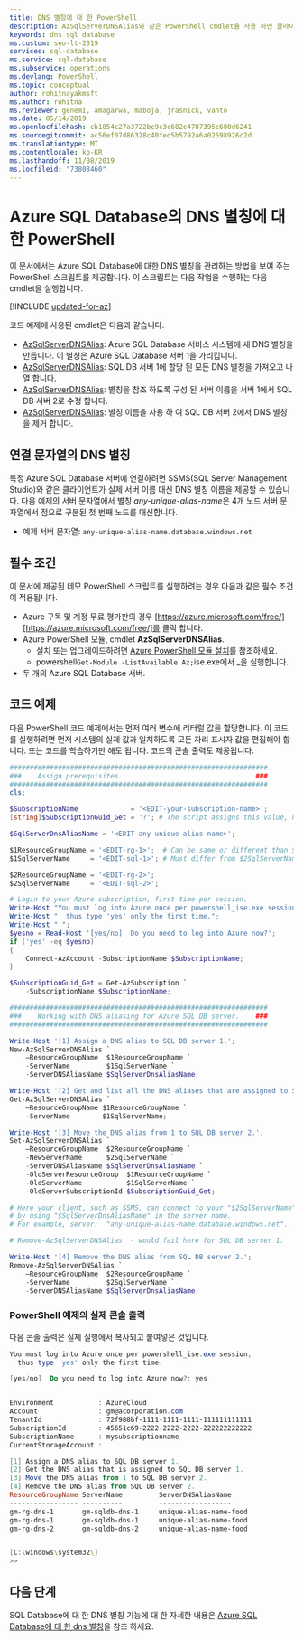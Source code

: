 ```yaml
---
title: DNS 별칭에 대 한 PowerShell
description: AzSqlServerDNSAlias와 같은 PowerShell cmdlet을 사용 하면 클라이언트 구성을 건드리지 않고도 새 클라이언트 연결을 다른 Azure SQL Database 서버로 리디렉션할 수 있습니다.
keywords: dns sql database
ms.custom: seo-lt-2019
services: sql-database
ms.service: sql-database
ms.subservice: operations
ms.devlang: PowerShell
ms.topic: conceptual
author: rohitnayakmsft
ms.author: rohitna
ms.reviewer: genemi, amagarwa, maboja, jrasnick, vanto
ms.date: 05/14/2019
ms.openlocfilehash: cb1854c27a3722bc9c3c682c4787395c680d6241
ms.sourcegitcommit: ac56ef07d86328c40fed5b5792a6a02698926c2d
ms.translationtype: MT
ms.contentlocale: ko-KR
ms.lasthandoff: 11/08/2019
ms.locfileid: "73808460"
---
```

# <a name="powershell-for-dns-alias-to-azure-sql-database"></a>Azure SQL Database의 DNS 별칭에 대한 PowerShell

이 문서에서는 Azure SQL Database에 대한 DNS 별칭을 관리하는 방법을 보여 주는 PowerShell 스크립트를 제공합니다. 이 스크립트는 다음 작업을 수행하는 다음 cmdlet을 실행합니다.

[!INCLUDE [updated-for-az](../../includes/updated-for-az.md)]

코드 예제에 사용된 cmdlet은 다음과 같습니다.

- [AzSqlServerDNSAlias](https://docs.microsoft.com/powershell/module/az.Sql/New-azSqlServerDnsAlias): Azure SQL Database 서비스 시스템에 새 DNS 별칭을 만듭니다. 이 별칭은 Azure SQL Database 서버 1을 가리킵니다.
- [AzSqlServerDNSAlias](https://docs.microsoft.com/powershell/module/az.Sql/Get-azSqlServerDnsAlias): SQL DB 서버 1에 할당 된 모든 DNS 별칭을 가져오고 나열 합니다.
- [AzSqlServerDNSAlias](https://docs.microsoft.com/powershell/module/az.Sql/Set-azSqlServerDnsAlias): 별칭을 참조 하도록 구성 된 서버 이름을 서버 1에서 SQL DB 서버 2로 수정 합니다.
- [AzSqlServerDNSAlias](https://docs.microsoft.com/powershell/module/az.Sql/Remove-azSqlServerDnsAlias): 별칭 이름을 사용 하 여 SQL DB 서버 2에서 DNS 별칭을 제거 합니다.

## <a name="dns-alias-in-connection-string"></a>연결 문자열의 DNS 별칭

특정 Azure SQL Database 서버에 연결하려면 SSMS(SQL Server Management Studio)와 같은 클라이언트가 실제 서버 이름 대신 DNS 별칭 이름을 제공할 수 있습니다. 다음 예제의 서버 문자열에서 별칭 *any-unique-alias-name*은 4개 노드 서버 문자열에서 점으로 구분된 첫 번째 노드를 대신합니다.

- 예제 서버 문자열: `any-unique-alias-name.database.windows.net`

## <a name="prerequisites"></a>필수 조건

이 문서에 제공된 데모 PowerShell 스크립트를 실행하려는 경우 다음과 같은 필수 조건이 적용됩니다.

- Azure 구독 및 계정 무료 평가판의 경우 [https://azure.microsoft.com/free/][https://azure.microsoft.com/free/]를 클릭 합니다.
- Azure PowerShell 모듈, cmdlet **AzSqlServerDNSAlias**.
  - 설치 또는 업그레이드하려면 [Azure PowerShell 모듈 설치][install-Az-ps-84p]를 참조하세요.
  - powershell`Get-Module -ListAvailable Az;`ise.exe에서 \_을 실행합니다.
- 두 개의 Azure SQL Database 서버.

## <a name="code-example"></a>코드 예제

다음 PowerShell 코드 예제에서는 먼저 여러 변수에 리터럴 값을 할당합니다. 이 코드를 실행하려면 먼저 시스템의 실제 값과 일치하도록 모든 자리 표시자 값을 편집해야 합니다. 또는 코드를 학습하기만 해도 됩니다. 코드의 콘솔 출력도 제공됩니다.

```powershell
################################################################
###    Assign prerequisites.                                 ###
################################################################
cls;

$SubscriptionName             = '<EDIT-your-subscription-name>';
[string]$SubscriptionGuid_Get = '?'; # The script assigns this value, not you.

$SqlServerDnsAliasName = '<EDIT-any-unique-alias-name>';

$1ResourceGroupName = '<EDIT-rg-1>';  # Can be same or different than $2ResourceGroupName.
$1SqlServerName     = '<EDIT-sql-1>'; # Must differ from $2SqlServerName.

$2ResourceGroupName = '<EDIT-rg-2>';
$2SqlServerName     = '<EDIT-sql-2>';

# Login to your Azure subscription, first time per session.
Write-Host "You must log into Azure once per powershell_ise.exe session,";
Write-Host "  thus type 'yes' only the first time.";
Write-Host " ";
$yesno = Read-Host '[yes/no]  Do you need to log into Azure now?';
if ('yes' -eq $yesno)
{
    Connect-AzAccount -SubscriptionName $SubscriptionName;
}

$SubscriptionGuid_Get = Get-AzSubscription `
    -SubscriptionName $SubscriptionName;

################################################################
###    Working with DNS aliasing for Azure SQL DB server.    ###
################################################################

Write-Host '[1] Assign a DNS alias to SQL DB server 1.';
New-AzSqlServerDNSAlias `
    –ResourceGroupName  $1ResourceGroupName `
    -ServerName         $1SqlServerName `
    -ServerDNSAliasName $SqlServerDnsAliasName;

Write-Host '[2] Get and list all the DNS aliases that are assigned to SQL DB server 1.';
Get-AzSqlServerDNSAlias `
    –ResourceGroupName $1ResourceGroupName `
    -ServerName        $1SqlServerName;

Write-Host '[3] Move the DNS alias from 1 to SQL DB server 2.';
Set-AzSqlServerDNSAlias `
    –ResourceGroupName  $2ResourceGroupName `
    -NewServerName      $2SqlServerName `
    -ServerDNSAliasName $SqlServerDnsAliasName `
    -OldServerResourceGroup  $1ResourceGroupName `
    -OldServerName           $1SqlServerName `
    -OldServerSubscriptionId $SubscriptionGuid_Get;

# Here your client, such as SSMS, can connect to your "$2SqlServerName"
# by using "$SqlServerDnsAliasName" in the server name.
# For example, server:  "any-unique-alias-name.database.windows.net".

# Remove-AzSqlServerDNSAlias  - would fail here for SQL DB server 1.

Write-Host '[4] Remove the DNS alias from SQL DB server 2.';
Remove-AzSqlServerDNSAlias `
    –ResourceGroupName  $2ResourceGroupName `
    -ServerName         $2SqlServerName `
    -ServerDNSAliasName $SqlServerDnsAliasName;
```

### <a name="actual-console-output-from-the-powershell-example"></a>PowerShell 예제의 실제 콘솔 출력

다음 콘솔 출력은 실제 실행에서 복사되고 붙여넣은 것입니다.

```powershell
You must log into Azure once per powershell_ise.exe session,
  thus type 'yes' only the first time.

[yes/no]  Do you need to log into Azure now?: yes


Environment           : AzureCloud
Account               : gm@acorporation.com
TenantId              : 72f988bf-1111-1111-1111-111111111111
SubscriptionId        : 45651c69-2222-2222-2222-222222222222
SubscriptionName      : mysubscriptionname
CurrentStorageAccount :

[1] Assign a DNS alias to SQL DB server 1.
[2] Get the DNS alias that is assigned to SQL DB server 1.
[3] Move the DNS alias from 1 to SQL DB server 2.
[4] Remove the DNS alias from SQL DB server 2.
ResourceGroupName ServerName         ServerDNSAliasName
----------------- ----------         ------------------
gm-rg-dns-1       gm-sqldb-dns-1     unique-alias-name-food
gm-rg-dns-1       gm-sqldb-dns-1     unique-alias-name-food
gm-rg-dns-2       gm-sqldb-dns-2     unique-alias-name-food


[C:\windows\system32\]
>>
```

## <a name="next-steps"></a>다음 단계

SQL Database에 대 한 DNS 별칭 기능에 대 한 자세한 내용은 [Azure SQL Database에 대 한 dns 별칭][dns-alias-overview-37v]을 참조 하세요.

<!-- Article links. -->

[https://azure.microsoft.com/free/]: https://azure.microsoft.com/free/

[install-Az-ps-84p]: https://docs.microsoft.com/powershell/azure/install-az-ps

[dns-alias-overview-37v]: dns-alias-overview.md
